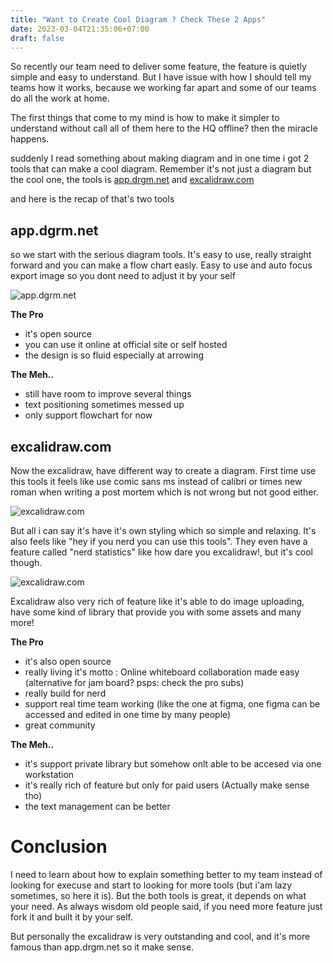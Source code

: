 ```yaml
---
title: "Want to Create Cool Diagram ? Check These 2 Apps"
date: 2023-03-04T21:35:06+07:00
draft: false
---
```


So recently our team need to deliver some feature, the feature is quietly simple and easy to understand. But I have issue with how I should tell my teams how it works, because we working far apart and some of our teams do all the work at home.

The first things that come to my mind is how to make it simpler to understand without call all of them here to the HQ offline? then the miracle happens.

suddenly I read something about making diagram and in one time i got 2 tools that can make a cool diagram. Remember it's not just a diagram but the cool one, the tools is [app.drgm.net](https://app.dgrm.net/) and [excalidraw.com](https://excalidraw.com/ 
)

and here is the recap of that's two tools

## app.dgrm.net
so we start with the serious diagram tools. It's easy to use, really straight forward and you can make a flow chart easly. Easy to use and auto focus export image so you dont need to adjust it by your self

![app.dgrm.net](https://is3.cloudhost.id/panji-doc/app-drgm "app.drgm.net look like this, try it by your self at the link above")


**The Pro**
- it's open source
- you can use it online at official site or self hosted
- the design is so fluid especially at arrowing 

**The Meh..**
- still have room to improve several things
- text positioning sometimes messed up 
- only support flowchart for now

## excalidraw.com
Now the excalidraw, have different way to create a diagram. First time use this tools it feels like use comic sans ms instead of calibri or times new roman when writing a post mortem which is not wrong but not good either.

![excalidraw.com](https://is3.cloudhost.id/panji-doc/excalidraw-0.png "excalidraw.com look like this, try it by your self at the link above")

But all i can say it's have it's own styling which so simple and relaxing. It's also feels like "hey if you nerd you can use this tools". They even have a feature called "nerd statistics" like how dare you excalidraw!, but it's cool though.

![excalidraw.com](https://is3.cloudhost.id/panji-doc/excalidraw-1.png "hi nerd!")

Excalidraw also very rich of feature like it's able to do image uploading, have some kind of library that provide you with some assets and many more!

**The Pro**
- it's also open source
- really living it's motto : Online whiteboard collaboration made easy (alternative for jam board? psps: check the pro subs)
- really build for nerd
- support real time team working (like the one at figma, one figma can be accessed and edited in one time by many people)
- great community


**The Meh..**
- it's support private library but somehow onlt able to be accesed via one workstation
- it's really rich of feature but only for paid users (Actually make sense tho)
- the text management can be better 

# Conclusion
I need to learn about how to explain something better to my team instead of looking for execuse and start to looking for more tools (but i'am lazy sometimes, so here it is). But the both tools is great, it depends on what your need. As always wisdom old people said, if you need more feature just fork it and built it by your self.

But personally the excalidraw is very outstanding and cool, and it's more famous than app.drgm.net so it make sense. 